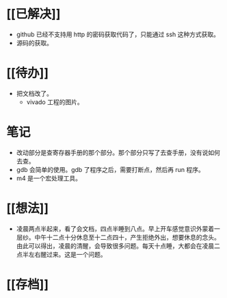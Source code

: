 # [[已解决]]
- github 已经不支持用 http 的密码获取代码了，只能通过 ssh 这种方式获取。
- 源码的获取。
# [[待办]]
- 把文档改了。
	- vivado 工程的图片。

# 笔记
- 改动部分是查寄存器手册的那个部分。那个部分只写了去查手册，没有说如何去查。
- gdb 会简单的使用。gdb 了程序之后，需要打断点，然后再 run 程序。
- m4 是一个宏处理工具。

# [[想法]]
- 凌晨两点半起来，看了会文档，四点半睡到八点。早上开车感觉意识外蒙着一层纱。中午十二点十分休息至十二点四十，产生拒绝外出，想要休息的念头。由此可以得出，凌晨的清醒，会导致很多问题。每天十点睡，大都会在凌晨二点半左右醒过来。这是一个问题。

# [[存档]]
